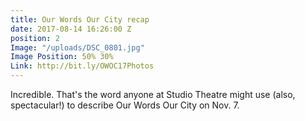 ```yaml
---
title: Our Words Our City recap
date: 2017-08-14 16:26:00 Z
position: 2
Image: "/uploads/DSC_0801.jpg"
Image Position: 50% 30%
Link: http://bit.ly/OWOC17Photos
---
```


Incredible. That's the word anyone at Studio Theatre might use (also, spectacular!) to describe Our Words Our City on Nov. 7.